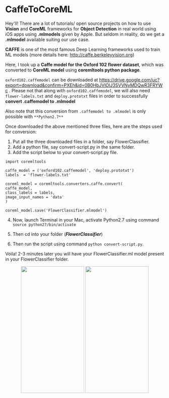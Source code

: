 # CaffeToCoreML
Hey'll!
There are a lot of tutorials/ open source projects on how to use **Vision** and **CoreML** frameworks for **Object Detection** in real world using iOS apps using **.mlmodels** given by Apple. But seldom in reality, do we get a **.mlmodel** available suiting our use case. 

**CAFFE** is one of the
most famous Deep Learning frameworks used to train ML models (more details here: http://caffe.berkeleyvision.org)

Here, I took up a **Caffe model for the Oxford 102 flower dataset**, which was converted to **CoreML model** using **coremltools python package**.

`oxford102.caffemodel` can be downloaded at https://drive.google.com/uc?export=download&confirm=PXEh&id=0B0HbJVlOlJ3SVVNyMDQwR3FRYWc . Please not that along with `oxford102.caffemodel`, we will also need `flower-labels.txt` and `deploy.prototxt` files in order to successfully **convert .caffemodel to .mlmodel** 

Also note that this conversion from `.caffemodel to .mlmodel` is only possible with `**Python2.7**`



Once downloaded the above mentioned three files, here are the steps used for conversion:

1) Put all the three downloaded files in a folder, say FlowerClassifier.
2) Add a python file, say convert-script.py in the same folder.
3) Add the script below to your convert-script.py file.

```
import coremltools

caffe_model = ('oxford102.caffemodel', 'deploy.prototxt')
labels  = 'flower-labels.txt'

coreml_model = coremltools.converters.caffe.convert(
caffe_model,
class_labels = labels,
image_input_names = 'data'
)

coreml_model.save('FlowerClassifier.mlmodel')
```

4) Now, launch Terminal in your Mac, activate Python2.7 using command ```source python27/bin/activate```

5) Then cd into your folder (***FlowerClassifier***)
6) Then run the script using command ```python convert-script.py```.

Voila! 2-3 minutes later you will have your FlowerClassifier.ml model present in your FlowerClassifier folder. 
<p align="center">
  <img src="https://user-images.githubusercontent.com/22883945/38160668-0b08a2a6-34df-11e8-8728-cffdaa65e4d8.png" width="200" height="400"/>
  <img src="https://user-images.githubusercontent.com/22883945/38160669-0b457ff0-34df-11e8-9b9a-b815e6e37608.png" width="200" height="400"/>
</p>






